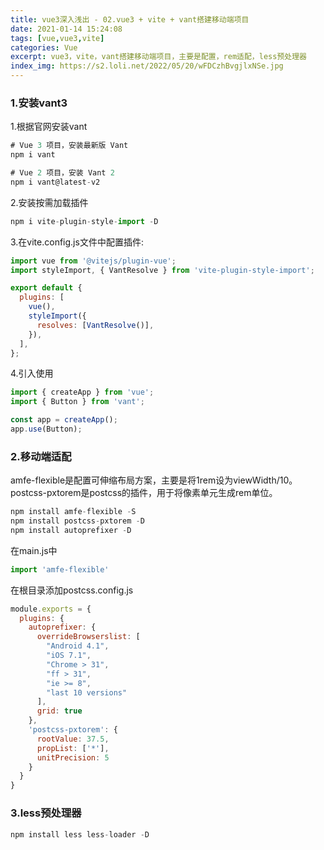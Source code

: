 ```yaml
---
title: vue3深入浅出 - 02.vue3 + vite + vant搭建移动端项目
date: 2021-01-14 15:24:08
tags: [vue,vue3,vite]
categories: Vue
excerpt: vue3，vite，vant搭建移动端项目，主要是配置，rem适配，less预处理器
index_img: https://s2.loli.net/2022/05/20/wFDCzhBvgjlxNSe.jpg
---
```


### 1.安装vant3
1.根据官网安装vant
```js
# Vue 3 项目，安装最新版 Vant
npm i vant

# Vue 2 项目，安装 Vant 2
npm i vant@latest-v2
```

2.安装按需加载插件
```js
npm i vite-plugin-style-import -D
```

3.在vite.config.js文件中配置插件:
```js
import vue from '@vitejs/plugin-vue';
import styleImport, { VantResolve } from 'vite-plugin-style-import';

export default {
  plugins: [
    vue(),
    styleImport({
      resolves: [VantResolve()],
    }),
  ],
};
```

4.引入使用
```js
import { createApp } from 'vue';
import { Button } from 'vant';

const app = createApp();
app.use(Button);
```

### 2.移动端适配
amfe-flexible是配置可伸缩布局方案，主要是将1rem设为viewWidth/10。
postcss-pxtorem是postcss的插件，用于将像素单元生成rem单位。
```js
npm install amfe-flexible -S
npm install postcss-pxtorem -D
npm install autoprefixer -D
```

在main.js中
```js
import 'amfe-flexible'
```

在根目录添加postcss.config.js
```js
module.exports = {
  plugins: {
    autoprefixer: {
      overrideBrowserslist: [
        "Android 4.1",
        "iOS 7.1",
        "Chrome > 31",
        "ff > 31",
        "ie >= 8",
        "last 10 versions"
      ],
      grid: true
    },
    'postcss-pxtorem': {
      rootValue: 37.5,
      propList: ['*'],
      unitPrecision: 5
    }
  }
}
```

### 3.less预处理器
```js
npm install less less-loader -D
```